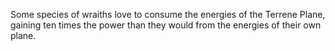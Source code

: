 Some species of wraiths love to consume the energies of the Terrene Plane, gaining ten times the power than they would from the energies of their own plane.